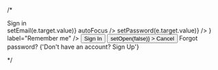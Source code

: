/*<Container component="main" maxWidth="xs">
<CssBaseline />
<div className={classes.paper}>
<Avatar className={classes.avatar}>
<LockOutlinedIcon />
</Avatar>
<Typography component="h1" variant="h5">
Sign in
</Typography>
<form className={classes.form} noValidate>
<TextField variant="outlined"
margin="normal"
required
fullWidth
id="email"
label="Email Address"
name="email"
autoComplete="email"
value={email}
onChange={e=>setEmail(e.target.value)}
autoFocus
/>
<TextField variant="outlined"
margin="normal"
required
fullWidth
name="password"
label="Password"
type="password"
id="password"
autoComplete="current-password"
value={password}
onChange={e=>setPassword(e.target.value)}
/>
<FormControlLabel control={<Checkbox value="remember" color="primary" />}
label="Remember me"
/>
<Grid item container style={{marginTop: '2em'}} alignItems="center">
<Button type="submit" fullWidth
                                    variant="contained"
                                    color="primary"
                                    className={classes.submit}
                                    onClick={handleLogin}
                                >
                                Sign In
                                </Button>
                                <Grid item>
                                    <Button
                                        style={{fontWeight: 300}}
                                        color="primary"
                                        onClick={() => setOpen(false)}
                                    >
                                    Cancel
                                    </Button>
                                </Grid>
                            </Grid>
                            <Grid container>
                                <Grid item xs>
                                    <Link href="#" variant="body2">
                                        Forgot password?
                                    </Link>
                                </Grid>
                                <Grid item>
                                    <Link href="#" variant="body2">
                                        {'Don't have an account? Sign Up'}
                                    </Link>
                                </Grid>
                            </Grid>
                        </form>
                    </div>
                    <Box mt={8}>
                        <Copyright />
                    </Box>
                </Container>*/
